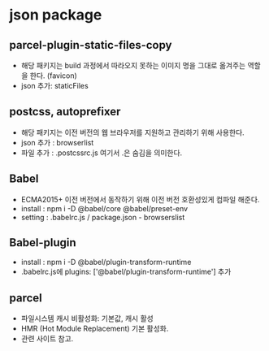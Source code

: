 # json package
## parcel-plugin-static-files-copy
- 해당 패키지는 build 과정에서 따라오지 못하는 이미지 명을 그대로 옮겨주는 역할을 한다. (favicon)
- json 추가: staticFiles
## postcss, autoprefixer
- 해당 패키지는 이전 버전의 웹 브라우저를 지원하고 관리하기 위해 사용한다.
- json 추가 : browserlist
- 파일 추가 : .postcssrc.js 여기서 .은 숨김을 의미한다.

## Babel
- ECMA2015+ 이전 버전에서 동작하기 위해 이전 버전 호환성있게 컴파일 해준다.
- install : npm i -D @babel/core @babel/preset-env
- setting : .babelrc.js / package.json - browserslist

## Babel-plugin
- install : npm i -D @babel/plugin-transform-runtime
- .babelrc.js에 plugins: ['@babel/plugin-transform-runtime'] 추가


## parcel

- 파일시스템 캐시 비활성화: 기본값, 캐시 활성
- HMR (Hot Module Replacement) 기본 활성화.
- 관련 사이트 참고.

